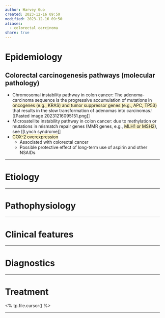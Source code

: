 ```yaml
---
author: Harvey Guo
created: 2023-12-16 09:50
modified: 2023-12-16 09:50
aliases:
  - colorectal carcinoma
share: true
---
```

# Epidemiology
## Colorectal carcinogenesis pathways (molecular pathology) 
- Chromosomal instability pathway in colon cancer: The adenoma-carcinoma sequence is the progressive accumulation of mutations in <span style="background:rgba(240, 200, 0, 0.2)">oncogenes (e.g., KRAS) and tumor suppressor genes (e.g., APC, TP53)</span> that results in the slow transformation of adenomas into carcinomas.![[Pasted image 20231216095151.png]]
- Microsatellite instability pathway in colon cancer: due to methylation or mutations in mismatch repair genes (MMR genes, e.g., <span style="background:rgba(240, 200, 0, 0.2)">MLH1 or MSH2</span>), see [[Lynch syndrome]]
- <span style="background:rgba(240, 200, 0, 0.2)">COX-2 overexpression</span>
	- Associated with colorectal cancer
	- Possible protective effect of long-term use of aspirin and other NSAIDs

---
# Etiology


---
# Pathophysiology


---
# Clinical features


---
# Diagnostics


---
# Treatment
<% tp.file.cursor() %>

---
